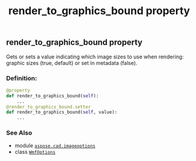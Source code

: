 ﻿---
title: render_to_graphics_bound property
second_title: Aspose.CAD for Python via .NET API References
description: 
type: docs
weight: 70
url: /python-net/aspose.cad.imageoptions/wmfoptions/render_to_graphics_bound/
is_root: false
---

## render_to_graphics_bound property


Gets or sets a value indicating which image sizes to use when rendering: graphic sizes (true, default) or set in metadata (false).
### Definition:
```python
@property
def render_to_graphics_bound(self):
    ...
@render_to_graphics_bound.setter
def render_to_graphics_bound(self, value):
    ...
```

### See Also
* module [`aspose.cad.imageoptions`](../../)
* class [`WmfOptions`](/cad/python-net/aspose.cad.imageoptions/wmfoptions)
